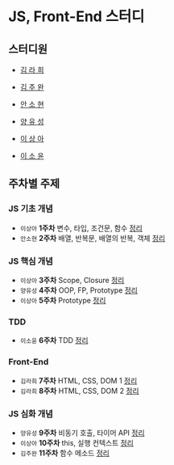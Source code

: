 # JS, Front-End 스터디

## 스터디원

- [김 라 희](https://github.com/rahee-sak)

- [김 주 완](https://github.com/kjw217)

- [안 소 현](https://github.com/sohyeonAn)

- [양 유 성](https://github.com/devFallingstar)

- [이 상 아](https://github.com/snaag)

- [이 소 윤](https://github.com/acornim)



## 주차별 주제

### JS 기초 개념

- `이상아` **1주차** 변수, 타입, 조건문, 함수 [정리](./LectureNote/week1/note.md)
- `안소현` **2주차** 배열, 반복문, 배열의 반복, 객체 [정리](./LectureNote/week2/note.md)

### JS 핵심 개념

- `이상아` **3주차** Scope, Closure [정리](./LectureNote/week3/note.md)
- `양유성` **4주차** OOP, FP, Prototype [정리](./LectureNote/week4/note.md)
- `이상아` **5주차** Prototype [정리](./LectureNote/week5/note.md)

### TDD

- `이소윤` **6주차** TDD [정리](./LectureNote/week6/note.md)

### Front-End

- `김라희` **7주차** HTML, CSS, DOM 1 [정리](./LectureNote/week7/note.md)
- `김라희` **8주차** HTML, CSS, DOM 2 [정리](./LectureNote/week8/note.md)

### JS 심화 개념

- `양유성` **9주차** 비동기 호출, 타이머 API [정리](./LectureNote/week9/note.md)
- `이상아` **10주차** this, 실행 컨텍스트 [정리](./LectureNote/week10/note.md)
- `김주완` **11주차** 함수 메소드 [정리](./LectureNote/week11/note.md)

